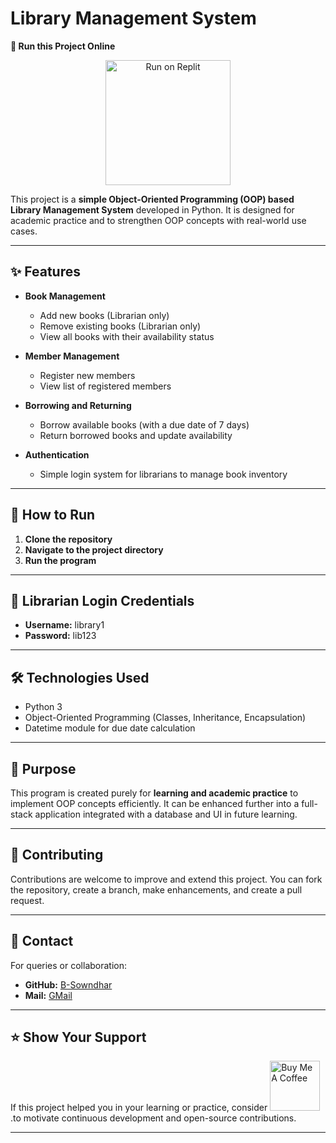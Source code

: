 # Library Management System  
**🚀 Run this Project Online** 
<p align="center">
  <a href="https://replit.com/@bsowndhar/Library-Management-System" target="_blank">
    <img src="https://img.shields.io/badge/Replit-Run%20Here-blue?logo=replit&logoColor=white" alt="Run on Replit" width="200">
  </a>
</p>


This project is a **simple Object-Oriented Programming (OOP) based Library Management System** developed in Python. It is designed for academic practice and to strengthen OOP concepts with real-world use cases.

---

## ✨ Features

- **Book Management**
  - Add new books (Librarian only)
  - Remove existing books (Librarian only)
  - View all books with their availability status

- **Member Management**
  - Register new members
  - View list of registered members

- **Borrowing and Returning**
  - Borrow available books (with a due date of 7 days)
  - Return borrowed books and update availability

- **Authentication**
  - Simple login system for librarians to manage book inventory

---

## 🚀 How to Run

1. **Clone the repository**
2. **Navigate to the project directory**
3. **Run the program**

---

## 🔐 Librarian Login Credentials

- **Username:** library1
- **Password:** lib123

---

## 🛠️ Technologies Used

- Python 3
- Object-Oriented Programming (Classes, Inheritance, Encapsulation)
- Datetime module for due date calculation

---

## 🎯 Purpose

This program is created purely for **learning and academic practice** to implement OOP concepts efficiently. It can be enhanced further into a full-stack application integrated with a database and UI in future learning.

---


## 🤝 Contributing

Contributions are welcome to improve and extend this project. You can fork the repository, create a branch, make enhancements, and create a pull request.

---

## 📧 Contact

For queries or collaboration:

- **GitHub:** [B-Sowndhar](https://github.com/B-Sowndhar)
- **Mail:** [GMail](bsowndhar703@gmail.com)

---

## ⭐️ Show Your Support

If this project helped you in your learning or practice, consider <a href="https://www.buymeacoffee.com/b_sowndhar" target="_blank">
  <img src="https://cdn.buymeacoffee.com/buttons/v2/default-yellow.png" alt="Buy Me A Coffee" width="80" >
</a>
 .to motivate continuous development and open-source contributions.


---



